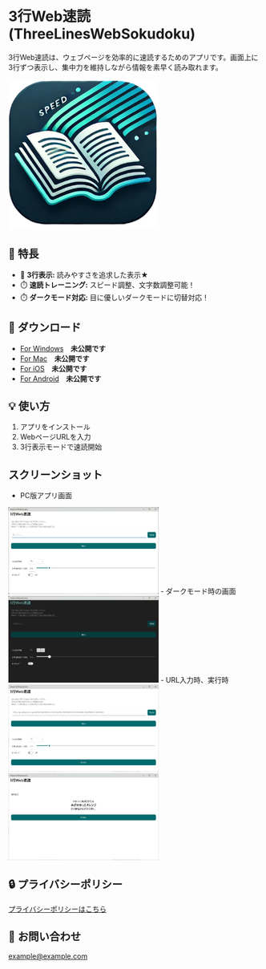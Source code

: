 # 3行Web速読 (ThreeLinesWebSokudoku)

3行Web速読は、ウェブページを効率的に速読するためのアプリです。画面上に3行ずつ表示し、集中力を維持しながら情報を素早く読み取れます。

<img src="images/appiconfg.svg" alt="アプリ画面" width="300">


## 📝 特長
- 📖 **3行表示:** 読みやすさを追求した表示★
- ⏱️ **速読トレーニング:** スピード調整、文字数調整可能！
- ⏱️ **ダークモード対応:** 目に優しいダークモードに切替対応！

## 📲 ダウンロード
- [For Windows](https://example.com)　**未公開です**
- [For Mac](https://example.com)　**未公開です**
- [For iOS](https://example.com)　**未公開です**
- [For Android](https://example.com)　**未公開です**

## 💡 使い方
1. アプリをインストール
2. WebページURLを入力
3. 3行表示モードで速読開始

## スクリーンショット
- PC版アプリ画面
<img src="images/pic001.png" alt="PC版アプリ画面" width="300">
- ダークモード時の画面
<img src="images/pic002.png" alt="PC版アプリ画面（ダークモード）" width="300">
- URL入力時、実行時
<img src="images/pic003.png" alt="URL入力時" width="300">
<img src="images/pic004.png" alt="実行時" width="300">


## 🔒 プライバシーポリシー
[プライバシーポリシーはこちら](privacy.md)

## 📧 お問い合わせ
example@example.com
